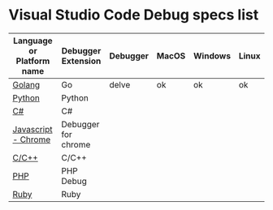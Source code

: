 # Visual Studio Code Debug specs list

|Language or Platform name|Debugger Extension|Debugger|MacOS|Windows|Linux|
|---|---|---|---|---|---|
|[Golang](./golang)|Go|delve|ok|ok|ok|
|[Python](./python)|Python|||||
|[C#](./csharp)|C#|||||
|[Javascript - Chrome](./chrome)|Debugger for chrome|||||
|[C/C++](./cpp)|C/C++|||||
|[PHP](./php)|PHP Debug|||||
|[Ruby](./ruby)|Ruby|||||

